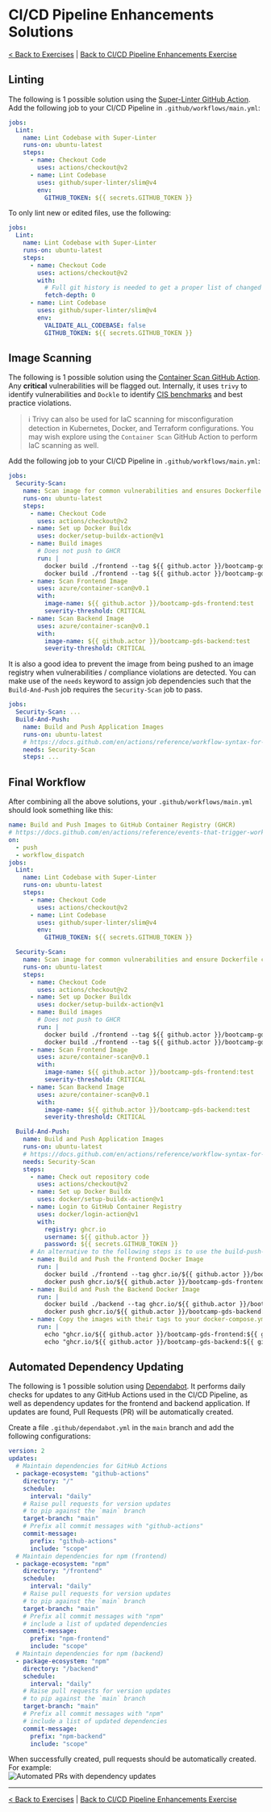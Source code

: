 # CI/CD Pipeline Enhancements Solutions

[< Back to Exercises](../exercises/README.md) | [Back to CI/CD Pipeline Enhancements Exercise](../exercises/24-CICD-PartII.md)

## Linting

The following is 1 possible solution using the [Super-Linter GitHub Action](https://github.com/github/super-linter). Add the following job to your CI/CD Pipeline in `.github/workflows/main.yml`:

```yaml
jobs:
  Lint:
    name: Lint Codebase with Super-Linter
    runs-on: ubuntu-latest
    steps:
      - name: Checkout Code
        uses: actions/checkout@v2
      - name: Lint Codebase
        uses: github/super-linter/slim@v4
        env:
          GITHUB_TOKEN: ${{ secrets.GITHUB_TOKEN }}
```

To only lint new or edited files, use the following:

```yaml
jobs:
  Lint:
    name: Lint Codebase with Super-Linter
    runs-on: ubuntu-latest
    steps:
      - name: Checkout Code
        uses: actions/checkout@v2
        with:
          # Full git history is needed to get a proper list of changed files within `super-linter`
          fetch-depth: 0
      - name: Lint Codebase
        uses: github/super-linter/slim@v4
        env:
          VALIDATE_ALL_CODEBASE: false
          GITHUB_TOKEN: ${{ secrets.GITHUB_TOKEN }}
```

## Image Scanning

The following is 1 possible solution using the [Container Scan GitHub Action](https://github.com/marketplace/actions/container-image-scan). Any **critical** vulnerabilities will be flagged out. Internally, it uses `trivy` to identify vulnerabilities and `Dockle` to identify [CIS benchmarks](https://www.cisecurity.org/benchmark/docker/) and best practice violations.

> ℹ️ Trivy can also be used for IaC scanning for misconfiguration detection in Kubernetes, Docker, and Terraform configurations. You may wish explore using the `Container Scan` GitHub Action to perform IaC scanning as well.

Add the following job to your CI/CD Pipeline in `.github/workflows/main.yml`:

```yaml
jobs:
  Security-Scan:
    name: Scan image for common vulnerabilities and ensures Dockerfile conformity with CIS Benchmarks
    runs-on: ubuntu-latest
    steps:
      - name: Checkout Code
        uses: actions/checkout@v2
      - name: Set up Docker Buildx
        uses: docker/setup-buildx-action@v1
      - name: Build images
        # Does not push to GHCR
        run: |
          docker build ./frontend --tag ${{ github.actor }}/bootcamp-gds-frontend:test
          docker build ./frontend --tag ${{ github.actor }}/bootcamp-gds-backend:test
      - name: Scan Frontend Image
        uses: azure/container-scan@v0.1
        with:
          image-name: ${{ github.actor }}/bootcamp-gds-frontend:test
          severity-threshold: CRITICAL
      - name: Scan Backend Image
        uses: azure/container-scan@v0.1
        with:
          image-name: ${{ github.actor }}/bootcamp-gds-backend:test
          severity-threshold: CRITICAL
```

It is also a good idea to prevent the image from being pushed to an image registry when vulnerabilities / compliance violations are detected. You can make use of the `needs` keyword to assign job dependencies such that the `Build-And-Push` job requires the `Security-Scan` job to pass.

```yaml
jobs:
  Security-Scan: ...
  Build-And-Push:
    name: Build and Push Application Images
    runs-on: ubuntu-latest
    # https://docs.github.com/en/actions/reference/workflow-syntax-for-github-actions#jobsjob_idneeds
    needs: Security-Scan
    steps: ...
```

## Final Workflow

After combining all the above solutions, your `.github/workflows/main.yml` should look something like this:

```yaml
name: Build and Push Images to GitHub Container Registry (GHCR)
# https://docs.github.com/en/actions/reference/events-that-trigger-workflows
on:
  - push
  - workflow_dispatch
jobs:
  Lint:
    name: Lint Codebase with Super-Linter
    runs-on: ubuntu-latest
    steps:
      - name: Checkout Code
        uses: actions/checkout@v2
      - name: Lint Codebase
        uses: github/super-linter/slim@v4
        env:
          GITHUB_TOKEN: ${{ secrets.GITHUB_TOKEN }}

  Security-Scan:
    name: Scan image for common vulnerabilities and ensure Dockerfile conformity with CIS Benchmarks
    runs-on: ubuntu-latest
    steps:
      - name: Checkout Code
        uses: actions/checkout@v2
      - name: Set up Docker Buildx
        uses: docker/setup-buildx-action@v1
      - name: Build images
        # Does not push to GHCR
        run: |
          docker build ./frontend --tag ${{ github.actor }}/bootcamp-gds-frontend:test
          docker build ./frontend --tag ${{ github.actor }}/bootcamp-gds-backend:test
      - name: Scan Frontend Image
        uses: azure/container-scan@v0.1
        with:
          image-name: ${{ github.actor }}/bootcamp-gds-frontend:test
          severity-threshold: CRITICAL
      - name: Scan Backend Image
        uses: azure/container-scan@v0.1
        with:
          image-name: ${{ github.actor }}/bootcamp-gds-backend:test
          severity-threshold: CRITICAL

  Build-And-Push:
    name: Build and Push Application Images
    runs-on: ubuntu-latest
    # https://docs.github.com/en/actions/reference/workflow-syntax-for-github-actions#jobsjob_idneeds
    needs: Security-Scan
    steps:
      - name: Check out repository code
        uses: actions/checkout@v2
      - name: Set up Docker Buildx
        uses: docker/setup-buildx-action@v1
      - name: Login to GitHub Container Registry
        uses: docker/login-action@v1
        with:
          registry: ghcr.io
          username: ${{ github.actor }}
          password: ${{ secrets.GITHUB_TOKEN }}
      # An alternative to the following steps is to use the build-push-action: https://github.com/docker/build-push-action
      - name: Build and Push the Frontend Docker Image
        run: |
          docker build ./frontend --tag ghcr.io/${{ github.actor }}/bootcamp-gds-frontend:${{ github.sha }}
          docker push ghcr.io/${{ github.actor }}/bootcamp-gds-frontend:${{ github.sha }}
      - name: Build and Push the Backend Docker Image
        run: |
          docker build ./backend --tag ghcr.io/${{ github.actor }}/bootcamp-gds-backend:${{ github.sha }}
          docker push ghcr.io/${{ github.actor }}/bootcamp-gds-backend:${{ github.sha }}
      - name: Copy the images with their tags to your docker-compose.yml
        run: |
          echo "ghcr.io/${{ github.actor }}/bootcamp-gds-frontend:${{ github.sha }}"
          echo "ghcr.io/${{ github.actor }}/bootcamp-gds-backend:${{ github.sha }}"
```

## Automated Dependency Updating

The following is 1 possible solution using [Dependabot](https://dependabot.com/). It performs daily checks for updates to any GitHub Actions used in the CI/CD Pipeline, as well as dependency updates for the frontend and backend application. If updates are found, Pull Requests (PR) will be automatically created.

Create a file `.github/dependabot.yml` in the `main` branch and add the following configurations:

```yaml
version: 2
updates:
  # Maintain dependencies for GitHub Actions
  - package-ecosystem: "github-actions"
    directory: "/"
    schedule:
      interval: "daily"
    # Raise pull requests for version updates
    # to pip against the `main` branch
    target-branch: "main"
    # Prefix all commit messages with "github-actions"
    commit-message:
      prefix: "github-actions"
      include: "scope"
  # Maintain dependencies for npm (frontend)
  - package-ecosystem: "npm"
    directory: "/frontend"
    schedule:
      interval: "daily"
    # Raise pull requests for version updates
    # to pip against the `main` branch
    target-branch: "main"
    # Prefix all commit messages with "npm"
    # include a list of updated dependencies
    commit-message:
      prefix: "npm-frontend"
      include: "scope"
  # Maintain dependencies for npm (backend)
  - package-ecosystem: "npm"
    directory: "/backend"
    schedule:
      interval: "daily"
    # Raise pull requests for version updates
    # to pip against the `main` branch
    target-branch: "main"
    # Prefix all commit messages with "npm"
    # include a list of updated dependencies
    commit-message:
      prefix: "npm-backend"
      include: "scope"
```

When successfully created, pull requests should be automatically created. For example:  
![Automated PRs with dependency updates](./images/dependabot.png)

---

[< Back to Exercises](../exercises/README.md) | [Back to CI/CD Pipeline Enhancements Exercise](../exercises/24-CICD-PartII.md)
